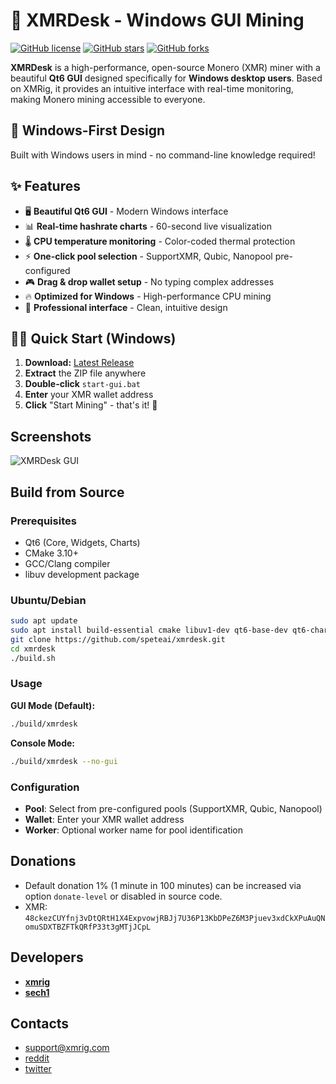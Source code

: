 # 🚀 XMRDesk - Windows GUI Mining

[![GitHub license](https://img.shields.io/github/license/speteai/xmrdesk.svg)](https://github.com/speteai/xmrdesk/blob/master/LICENSE)
[![GitHub stars](https://img.shields.io/github/stars/speteai/xmrdesk.svg)](https://github.com/speteai/xmrdesk/stargazers)
[![GitHub forks](https://img.shields.io/github/forks/speteai/xmrdesk.svg)](https://github.com/speteai/xmrdesk/network)

**XMRDesk** is a high-performance, open-source Monero (XMR) miner with a beautiful **Qt6 GUI** designed specifically for **Windows desktop users**. Based on XMRig, it provides an intuitive interface with real-time monitoring, making Monero mining accessible to everyone.

## 🎯 **Windows-First Design**
Built with Windows users in mind - no command-line knowledge required!

## ✨ Features
- 🖥️ **Beautiful Qt6 GUI** - Modern Windows interface
- 📊 **Real-time hashrate charts** - 60-second live visualization
- 🌡️ **CPU temperature monitoring** - Color-coded thermal protection
- ⚡ **One-click pool selection** - SupportXMR, Qubic, Nanopool pre-configured
- 🎮 **Drag & drop wallet setup** - No typing complex addresses
- 🔥 **Optimized for Windows** - High-performance CPU mining
- 📱 **Professional interface** - Clean, intuitive design

## 🏃‍♂️ Quick Start (Windows)
1. **Download:** [Latest Release](https://github.com/speteai/xmrdesk/releases)
2. **Extract** the ZIP file anywhere
3. **Double-click** `start-gui.bat`
4. **Enter** your XMR wallet address
5. **Click** "Start Mining" - that's it! 🎉

## Screenshots

![XMRDesk GUI](docs/screenshot.png)

## Build from Source

### Prerequisites
- Qt6 (Core, Widgets, Charts)
- CMake 3.10+
- GCC/Clang compiler
- libuv development package

### Ubuntu/Debian
```bash
sudo apt update
sudo apt install build-essential cmake libuv1-dev qt6-base-dev qt6-charts-dev
git clone https://github.com/speteai/xmrdesk.git
cd xmrdesk
./build.sh
```

### Usage

**GUI Mode (Default):**
```bash
./build/xmrdesk
```

**Console Mode:**
```bash
./build/xmrdesk --no-gui
```

### Configuration
- **Pool**: Select from pre-configured pools (SupportXMR, Qubic, Nanopool)
- **Wallet**: Enter your XMR wallet address
- **Worker**: Optional worker name for pool identification

## Donations
* Default donation 1% (1 minute in 100 minutes) can be increased via option `donate-level` or disabled in source code.
* XMR: `48ckezCUYfnj3vDtQRtH1X4ExpvowjRBJj7U36P13KbDPeZ6M3Pjuev3xdCkXPuAuQNomuSDXTBZFTkQRfP33t3gMTjJCpL`

## Developers
* **[xmrig](https://github.com/xmrig)**
* **[sech1](https://github.com/SChernykh)**

## Contacts
* support@xmrig.com
* [reddit](https://www.reddit.com/user/XMRig/)
* [twitter](https://twitter.com/xmrig_dev)
